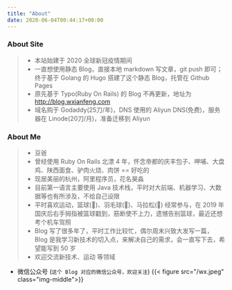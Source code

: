 ```yaml
---
title: "About"
date: 2020-06-04T00:44:17+08:00
---
```


### About Site
> * 本站始建于 2020 全球新冠疫情期间  
> * 一直想使用静态 Blog，直接本地 markdown 写文章，git push 即可；终于基于 Golang 的 Hugo 搭建了这个静态 Blog，托管在 Github Pages  
> * 原先基于 Typo(Ruby On Rails) 的 Blog 不再更新，地址为 http://blog.wxianfeng.com  
> * 域名购于 Godaddy(25刀/年)，DNS 使用的 Aliyun DNS(免费)，服务器在 Linode(20刀/月)，准备迁移到 Aliyun

### About Me
> * 豆爸
> * 曾经使用 Ruby On Rails 北漂 4 年，怀念帝都的庆丰包子、呷哺、大盘鸡、陕西面食、驴肉火烧、肉饼 == 好吃的  
> * 现居美丽的杭州，阿里程序员，花名昊淼  
> * 目前第一语言主要使用 Java 技术栈，平时对大前端、机器学习、大数据等也有所涉及，不给自己设限  
> * 平时喜欢运动，篮球(🏀)、羽毛球(🏸)、马拉松(🏃) 经常参与，在 2019 年国庆后右手拇指被篮球戳到，筋断使不上力，遗憾告别篮球，最近还想考个机车驾照  
> * Blog 写了很多年了，平时工作比较忙，偶尔周末兴致大发写一篇，Blog 是我学习新技术的切入点，来解决自己的需求，会一直写下去，希望能写到 50 岁
> * 欢迎交流新技术、运动 等领域 

* 微信公众号 (`这个 Blog 对应的微信公众号，欢迎关注`)
{{< figure src="/wx.jpeg" class="img-middle">}}
